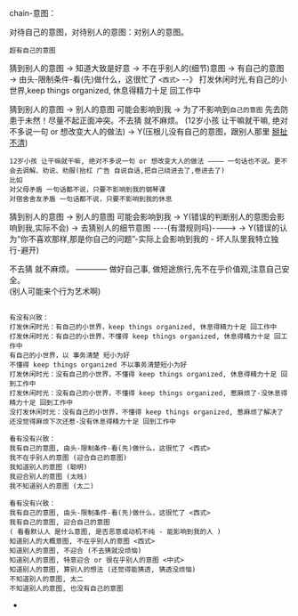 
chain-意图：

对待自己的意图，对待别人的意图：对别人的意图。

`超有自己的意图`

猜到别人的意图 -> 知道大致是好意 -> 不在乎别人的(细节)意图 -> 有自己的意图 -> 由头-限制条件-看(先)做什么，这很忙了 `<西式>` --》 打发休闲时光,有自己的小世界,keep things organized, 休息得精力十足 回工作中

猜到别人的意图 -> 别人的意图 可能会影响到我 -> 为了不影响到`自己的意图` 先去防患于未然！尽量不起正面冲突。不去猜 就不麻烦。 (12岁小孩 让干嘛就干嘛, 绝对不多说一句 or 想改变大人的做法)  -> Y(压根儿没有自己的意图，跟别人那里 [掰扯不清](https://ruby-china.org/notes/4055))

```
12岁小孩 让干嘛就干嘛, 绝对不多说一句 or 想改变大人的做法 ———— 一句话也不说。更不会去调解、劝说、劝服(抬杠 广告 自说自话,把自己绕进去了,卷进去了)
比如
对父母矛盾 一句话都不说，只要不影响到我的钢琴课
对宿舍舍友矛盾 一句话都不说，只要不影响到我的休息
```

猜到别人的意图 -> 别人的意图 可能会影响到我 -> Y(错误的判断别人的意图会影响到我,实际不会) -> 去猜别人的细节意图 ----(有潜规则吗)----> -> Y(错误的认为“你不喜欢那样,那是你自己的问题”-实际上会影响到我的 - 坏人队里我特立独行-避开)

不去猜 就不麻烦。 ———— 做好自己事, 做短途旅行,先不在乎价值观,注意自己安全。<br>
(别人可能来个行为艺术啊)





```

有没有兴致：
打发休闲时光：有自己的小世界，keep things organized, 休息得精力十足 回工作中
打发休闲时光：有自己的小世界，不懂得 keep things organized, 休息得精力十足 回工作中
有自己的小世界，以 事务清楚 短小为好
不懂得 keep things organized 不以事务清楚短小为好
打发休闲时光：没有自己的小世界，不懂得 keep things organized, 休息得精力十足 回到工作中
打发休闲时光：没有自己的小世界，不懂得 keep things organized, 惹麻烦了-没休息得精力十足 回到工作中
没打发休闲时光：没有自己的小世界，不懂得 keep things organized, 惹麻烦了解决了还没觉得麻烦下次还惹-没有休息得精力十足 回到工作中

看有没有兴致：
我有自己的意图, 由头-限制条件-看(先)做什么，这很忙了 <西式>
我不在乎别人的意图 (迎合自己的意图)
我知道别人的意图 (聪明)
我迎合别人的意图 (太贱)
我不知道别人的意图 (太二)

看有没有兴致：
我有自己的意图, 由头-限制条件-看(先)做什么，这很忙了 <西式>
我有自己的意图, 迎合自己的意图
( 看看默认人 是什么意图, 是否恶意或动机不纯 - 能影响到我的人 )
知道别人的大概意图, 不在乎别人的意图 <西式>
知道别人的意图, 不迎合 (不去猜就没烦恼)
知道别人的意图, 特意迎合 or 很在乎别人的意图 <中式>
知道别人的意图, 算别人的想法 (还觉得能猜透, 猜透没烦恼)
不知道别人的意图, 太二
不知道别人的意图, 也没有自己的意图 

```
-
